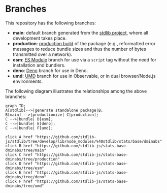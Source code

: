 <!--

@license Apache-2.0

Copyright (c) 2022 The Stdlib Authors.

Licensed under the Apache License, Version 2.0 (the "License");
you may not use this file except in compliance with the License.
You may obtain a copy of the License at

    http://www.apache.org/licenses/LICENSE-2.0

Unless required by applicable law or agreed to in writing, software
distributed under the License is distributed on an "AS IS" BASIS,
WITHOUT WARRANTIES OR CONDITIONS OF ANY KIND, either express or implied.
See the License for the specific language governing permissions and
limitations under the License.

-->

# Branches

This repository has the following branches:

-   **main**: default branch generated from the [stdlib project][stdlib-url], where all development takes place.
-   **production**: [production build][production-url] of the package (e.g., reformatted error messages to reduce bundle sizes and thus the number of bytes transmitted over a network).
-   **esm**: [ES Module][esm-url] branch for use via a `script` tag without the need for installation and bundlers.
-   **deno**: [Deno][deno-url] branch for use in Deno.
-   **umd**: [UMD][umd-url] branch for use in Observable, or in dual browser/Node.js environments.

The following diagram illustrates the relationships among the above branches:

```mermaid
graph TD;
A[stdlib]-->|generate standalone package|B;
B[main] -->|productionize| C[production];
C -->|bundle| D[esm];
C -->|bundle| E[deno];
C -->|bundle| F[umd];

click A href "https://github.com/stdlib-js/stdlib/tree/develop/lib/node_modules/%40stdlib/stats/base/dminabs"
click B href "https://github.com/stdlib-js/stats-base-dminabs/tree/main"
click C href "https://github.com/stdlib-js/stats-base-dminabs/tree/production"
click D href "https://github.com/stdlib-js/stats-base-dminabs/tree/esm"
click E href "https://github.com/stdlib-js/stats-base-dminabs/tree/deno"
click F href "https://github.com/stdlib-js/stats-base-dminabs/tree/umd"
```

[stdlib-url]: https://github.com/stdlib-js/stdlib/tree/develop/lib/node_modules/%40stdlib/stats/base/dminabs
[production-url]: https://github.com/stdlib-js/stats-base-dminabs/tree/production
[deno-url]: https://github.com/stdlib-js/stats-base-dminabs/tree/deno
[umd-url]: https://github.com/stdlib-js/stats-base-dminabs/tree/umd
[esm-url]: https://github.com/stdlib-js/stats-base-dminabs/tree/esm